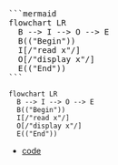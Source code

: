 <pre>
```mermaid
flowchart LR
  B --> I --> O --> E
  B(("Begin"))
  I[/"read x"/]
  O[/"display x"/]
  E(("End"))
```
</pre>


```mermaid
flowchart LR
  B --> I --> O --> E
  B(("Begin"))
  I[/"read x"/]
  O[/"display x"/]
  E(("End"))
```

+ [code](inout.py)